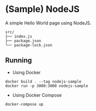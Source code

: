 # (Sample) NodeJS

A simple Hello World page using NodeJS.

```
src/
├── index.js
├── package.json
└── package-lock.json
```

## Running

+ Using Docker

```
docker build . --tag nodejs-sample
docker run -p 3000:3000 nodejs-sample
```

+ Using Docker Compose

```
docker-compose up
```
